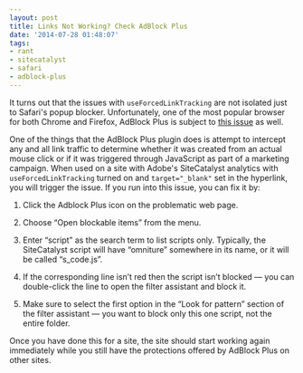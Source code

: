 ```yaml
---
layout: post
title: Links Not Working? Check AdBlock Plus
date: '2014-07-28 01:48:07'
tags:
- rant
- sitecatalyst
- safari
- adblock-plus
---
```


It turns out that the issues with `useForcedLinkTracking` are not isolated just to Safari's popup blocker. Unfortunately, one of the most popular browser for both Chrome and Firefox, AdBlock Plus is subject to [this issue](https://adblockplus.org/blog/links-not-working-on-a-website-you-can-fix-that) as well. 

One of the things that the AdBlock Plus plugin does is attempt to intercept any and all link traffic to determine whether it was created from an actual mouse click or if it was triggered through JavaScript as part of a marketing campaign. When used on a site with Adobe's SiteCatalyst analytics with `useForcedLinkTracking` turned on and `target="_blank"` set in the hyperlink, you will trigger the issue. If you run into this issue, you can fix it by:

1. Click the Adblock Plus icon on the problematic web page.

2. Choose “Open blockable items” from the menu. 

3. Enter “script” as the search term to list scripts only. Typically, the SiteCatalyst script will have “omniture” somewhere in its name, or it will be called “s_code.js”. 

4. If the corresponding line isn’t red then the script isn’t blocked — you can double-click the line to open the filter assistant and block it. 

5. Make sure to select the first option in the “Look for pattern” section of the filter assistant — you want to block only this one script, not the entire folder.

Once you have done this for a site, the site should start working again immediately while you still have the protections offered by AdBlock Plus on other sites.